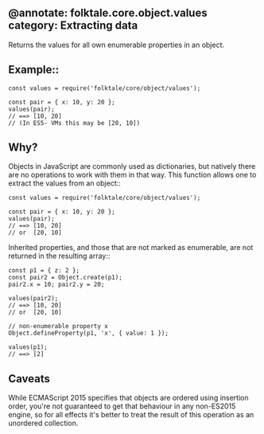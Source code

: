 @annotate: folktale.core.object.values
category: Extracting data
---
Returns the values for all own enumerable properties in an object.


## Example::

    const values = require('folktale/core/object/values');

    const pair = { x: 10, y: 20 };
    values(pair);
    // ==> [10, 20] 
    // (In ES5- VMs this may be [20, 10])


## Why?

Objects in JavaScript are commonly used as dictionaries, but natively
there are no operations to work with them in that way. This function
allows one to extract the values from an object::

    const values = require('folktale/core/object/values');

    const pair = { x: 10, y: 20 };
    values(pair);
    // ==> [10, 20]  
    // or  [20, 10]

Inherited properties, and those that are not marked as enumerable, are
not returned in the resulting array::

    const p1 = { z: 2 };
    const pair2 = Object.create(p1);
    pair2.x = 10; pair2.y = 20;

    values(pair2);
    // ==> [10, 20] 
    // or  [20, 10]

    // non-enumerable property x
    Object.defineProperty(p1, 'x', { value: 1 });

    values(p1);
    // ==> [2]


## Caveats

While ECMAScript 2015 specifies that objects are ordered using
insertion order, you're not guaranteed to get that behaviour in
any non-ES2015 engine, so for all effects it's better to treat
the result of this operation as an unordered collection.

